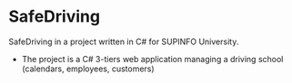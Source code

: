 SafeDriving
===========

SafeDriving in a project written in C# for SUPINFO University. 

- The project is a C# 3-tiers web application managing a driving school (calendars, employees, customers)
